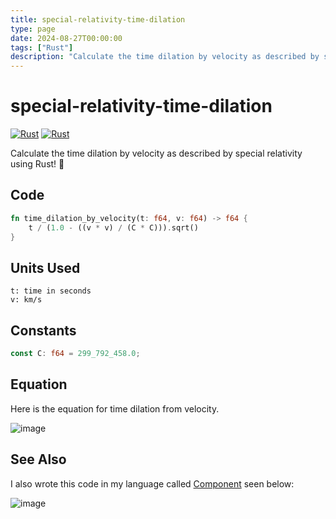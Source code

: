 ```yaml
---
title: special-relativity-time-dilation
type: page
date: 2024-08-27T00:00:00
tags: ["Rust"]
description: "Calculate the time dilation by velocity as described by special relativity using Rust! 🦀"
---
```


# special-relativity-time-dilation

[![Rust](https://img.shields.io/badge/Rust-1A5D8A?style=for-the-badge&logo=rust&logoColor=white)](https://github.com/JakeRoggenbuck?tab=repositories&q=&type=&language=rust&sort=stargazers)
[![Rust](https://img.shields.io/github/actions/workflow/status/jakeroggenbuck/special-relativity-time-dilation/rust.yml?branch=main&style=for-the-badge)](https://github.com/JakeRoggenbuck/special-relativity-time-dilation/actions)

Calculate the time dilation by velocity as described by special relativity using Rust! :crab:

## Code

```rs
fn time_dilation_by_velocity(t: f64, v: f64) -> f64 {
    t / (1.0 - ((v * v) / (C * C))).sqrt()
}
```

## Units Used

```
t: time in seconds
v: km/s
```

## Constants

```rs
const C: f64 = 299_792_458.0;
```

## Equation

Here is the equation for time dilation from velocity.

![image](https://github.com/user-attachments/assets/337346ae-f397-42f6-9155-cd2db4ffdc89)

## See Also

I also wrote this code in my language called [Component](https://github.com/JakeRoggenbuck/component) seen below:

![image](https://github.com/user-attachments/assets/2ce06d9c-aa72-4dd0-b108-765d340175fd)
